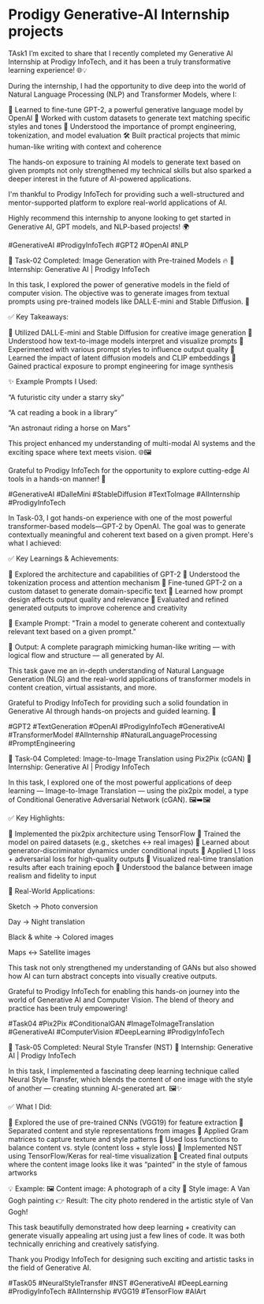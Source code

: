 # Prodigy Generative-AI Internship projects

TAsk1
I’m excited to share that I recently completed my Generative AI Internship at Prodigy InfoTech, and it has been a truly transformative learning experience! 🌐💡

During the internship, I had the opportunity to dive deep into the world of Natural Language Processing (NLP) and Transformer Models, where I:

🧠 Learned to fine-tune GPT-2, a powerful generative language model by OpenAI
📄 Worked with custom datasets to generate text matching specific styles and tones
🔁 Understood the importance of prompt engineering, tokenization, and model evaluation
🛠 Built practical projects that mimic human-like writing with context and coherence

The hands-on exposure to training AI models to generate text based on given prompts not only strengthened my technical skills but also sparked a deeper interest in the future of AI-powered applications.

I'm thankful to Prodigy InfoTech for providing such a well-structured and mentor-supported platform to explore real-world applications of AI.

Highly recommend this internship to anyone looking to get started in Generative AI, GPT models, and NLP-based projects! 🌍

#GenerativeAI #ProdigyInfoTech #GPT2 #OpenAI #NLP



🎨 Task-02 Completed: Image Generation with Pre-trained Models 🔥
🧠 Internship: Generative AI | Prodigy InfoTech

In this task, I explored the power of generative models in the field of computer vision. The objective was to generate images from textual prompts using pre-trained models like DALL·E-mini and Stable Diffusion. 🚀

✅ Key Takeaways:

🔹 Utilized DALL·E-mini and Stable Diffusion for creative image generation
🔹 Understood how text-to-image models interpret and visualize prompts
🔹 Experimented with various prompt styles to influence output quality
🔹 Learned the impact of latent diffusion models and CLIP embeddings
🔹 Gained practical exposure to prompt engineering for image synthesis

✨ Example Prompts I Used:

“A futuristic city under a starry sky”

“A cat reading a book in a library”

“An astronaut riding a horse on Mars”


This project enhanced my understanding of multi-modal AI systems and the exciting space where text meets vision. 🌐🖼

Grateful to Prodigy InfoTech for the opportunity to explore cutting-edge AI tools in a hands-on manner! 🙌

#GenerativeAI #DalleMini #StableDiffusion #TextToImage #AIInternship #ProdigyInfoTech

In Task-03, I got hands-on experience with one of the most powerful transformer-based models—GPT-2 by OpenAI. The goal was to generate contextually meaningful and coherent text based on a given prompt. Here's what I achieved:

✅ Key Learnings & Achievements:

🔹 Explored the architecture and capabilities of GPT-2
🔹 Understood the tokenization process and attention mechanism
🔹 Fine-tuned GPT-2 on a custom dataset to generate domain-specific text
🔹 Learned how prompt design affects output quality and relevance
🔹 Evaluated and refined generated outputs to improve coherence and creativity

📝 Example Prompt:
"Train a model to generate coherent and contextually relevant text based on a given prompt."

🔁 Output:
A complete paragraph mimicking human-like writing — with logical flow and structure — all generated by AI.

This task gave me an in-depth understanding of Natural Language Generation (NLG) and the real-world applications of transformer models in content creation, virtual assistants, and more.

Grateful to Prodigy InfoTech for providing such a solid foundation in Generative AI through hands-on projects and guided learning. 🙌

#GPT2 #TextGeneration #OpenAI #ProdigyInfoTech #GenerativeAI #TransformerModel #AIInternship #NaturalLanguageProcessing #PromptEngineering

🧠 Task-04 Completed: Image-to-Image Translation using Pix2Pix (cGAN)
🎯 Internship: Generative AI | Prodigy InfoTech

In this task, I explored one of the most powerful applications of deep learning — Image-to-Image Translation — using the pix2pix model, a type of Conditional Generative Adversarial Network (cGAN). 🖼➡🖼

✅ Key Highlights:

🔹 Implemented the pix2pix architecture using TensorFlow
🔹 Trained the model on paired datasets (e.g., sketches ↔ real images)
🔹 Learned about generator-discriminator dynamics under conditional inputs
🔹 Applied L1 loss + adversarial loss for high-quality outputs
🔹 Visualized real-time translation results after each training epoch
🔹 Understood the balance between image realism and fidelity to input

📌 Real-World Applications:

Sketch → Photo conversion

Day → Night translation

Black & white → Colored images

Maps ↔ Satellite images


This task not only strengthened my understanding of GANs but also showed how AI can turn abstract concepts into visually creative outputs.

Grateful to Prodigy InfoTech for enabling this hands-on journey into the world of Generative AI and Computer Vision. The blend of theory and practice has been truly empowering!

#Task04 #Pix2Pix #ConditionalGAN #ImageToImageTranslation #GenerativeAI #ComputerVision #DeepLearning #ProdigyInfoTech

🎨 Task-05 Completed: Neural Style Transfer (NST)
🧠 Internship: Generative AI | Prodigy InfoTech

In this task, I implemented a fascinating deep learning technique called Neural Style Transfer, which blends the content of one image with the style of another — creating stunning AI-generated art. 🖼✨

✅ What I Did:

🔹 Explored the use of pre-trained CNNs (VGG19) for feature extraction
🔹 Separated content and style representations from images
🔹 Applied Gram matrices to capture texture and style patterns
🔹 Used loss functions to balance content vs. style (content loss + style loss)
🔹 Implemented NST using TensorFlow/Keras for real-time visualization
🔹 Created final outputs where the content image looks like it was “painted” in the style of famous artworks

💡 Example:
🖼 Content image: A photograph of a city
🎨 Style image: A Van Gogh painting
👉 Result: The city photo rendered in the artistic style of Van Gogh!

This task beautifully demonstrated how deep learning + creativity can generate visually appealing art using just a few lines of code. It was both technically enriching and creatively satisfying.

Thank you Prodigy InfoTech for designing such exciting and artistic tasks in the field of Generative AI.

#Task05 #NeuralStyleTransfer #NST #GenerativeAI #DeepLearning #ProdigyInfoTech #AIInternship #VGG19 #TensorFlow #AIArt


